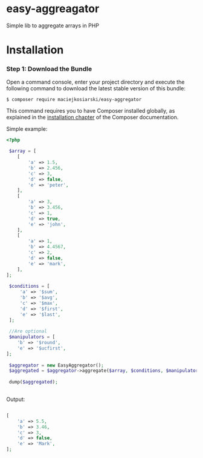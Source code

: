 # easy-aggreagator
Simple lib to aggregate arrays in PHP

Installation
============

### Step 1: Download the Bundle

Open a command console, enter your project directory and execute the
following command to download the latest stable version of this bundle:

```console
$ composer require maciejkosiarski/easy-aggregator
```

This command requires you to have Composer installed globally, as explained
in the [installation chapter](https://getcomposer.org/doc/00-intro.md)
of the Composer documentation.

Simple example:

```php
<?php

 $array = [
    [
        'a' => 1.5,
        'b' => 2.456,
        'c' => 3,
        'd' => false,
        'e' => 'peter',
    ],
    [
        'a' => 3,
        'b' => 3.456,
        'c' => 1,
        'd' => true,
        'e' => 'john',
    ],
    [
        'a' => 1,
        'b' => 4.4567,
        'c' => 2,
        'd' => false,
        'e' => 'mark',
    ],
];
 
 $conditions = [
     'a' => '$sum',
     'b' => '$avg',
     'c' => '$max',
     'd' => '$first',
     'e' => '$last',
 ];
 
 //Are optional
 $manipulators = [
    'b' => '$round',
    'e' => '$ucfirst',
];
 
 $aggregator = new EasyAggregator();
 $aggregated = $aggregator->aggregate($array, $conditions, $manipulators);
 
 dump($aggregated);
 
 ```
 
 Output:
 
 ```php
 
 [
     'a' => 5.5,
     'b' => 3.46,
     'c' => 3,
     'd' => false,
     'e' => 'Mark',
 ];
 
 ```
 
 
